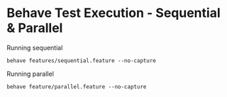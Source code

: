 # Behave Test Execution - Sequential & Parallel

Running sequential
```
behave features/sequential.feature --no-capture
```

Running parallel
```
behave feature/parallel.feature --no-capture
```